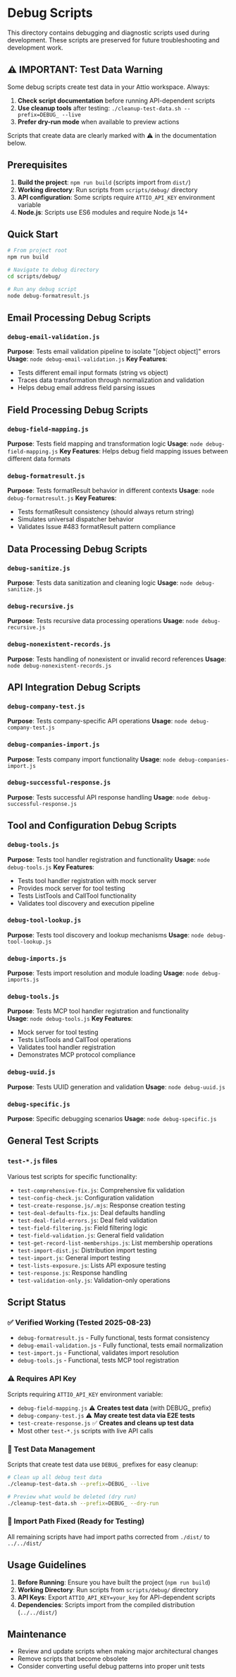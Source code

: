 # Debug Scripts

This directory contains debugging and diagnostic scripts used during development. These scripts are preserved for future troubleshooting and development work.

## ⚠️ IMPORTANT: Test Data Warning

Some debug scripts create test data in your Attio workspace. Always:
1. **Check script documentation** before running API-dependent scripts  
2. **Use cleanup tools** after testing: `./cleanup-test-data.sh --prefix=DEBUG_ --live`
3. **Prefer dry-run mode** when available to preview actions

Scripts that create data are clearly marked with ⚠️ in the documentation below.

## Prerequisites

1. **Build the project**: `npm run build` (scripts import from `dist/`)
2. **Working directory**: Run scripts from `scripts/debug/` directory
3. **API configuration**: Some scripts require `ATTIO_API_KEY` environment variable
4. **Node.js**: Scripts use ES6 modules and require Node.js 14+

## Quick Start

```bash
# From project root
npm run build

# Navigate to debug directory  
cd scripts/debug/

# Run any debug script
node debug-formatresult.js
```

## Email Processing Debug Scripts

### `debug-email-validation.js`
**Purpose**: Tests email validation pipeline to isolate "[object object]" errors
**Usage**: `node debug-email-validation.js`
**Key Features**: 
- Tests different email input formats (string vs object)
- Traces data transformation through normalization and validation
- Helps debug email address field parsing issues

## Field Processing Debug Scripts

### `debug-field-mapping.js`
**Purpose**: Tests field mapping and transformation logic
**Usage**: `node debug-field-mapping.js`
**Key Features**: Helps debug field mapping issues between different data formats

### `debug-formatresult.js`
**Purpose**: Tests formatResult behavior in different contexts
**Usage**: `node debug-formatresult.js`
**Key Features**: 
- Tests formatResult consistency (should always return string)
- Simulates universal dispatcher behavior
- Validates Issue #483 formatResult pattern compliance

## Data Processing Debug Scripts

### `debug-sanitize.js`
**Purpose**: Tests data sanitization and cleaning logic
**Usage**: `node debug-sanitize.js`

### `debug-recursive.js`
**Purpose**: Tests recursive data processing operations
**Usage**: `node debug-recursive.js`

### `debug-nonexistent-records.js`
**Purpose**: Tests handling of nonexistent or invalid record references
**Usage**: `node debug-nonexistent-records.js`

## API Integration Debug Scripts

### `debug-company-test.js`
**Purpose**: Tests company-specific API operations
**Usage**: `node debug-company-test.js`

### `debug-companies-import.js`
**Purpose**: Tests company import functionality
**Usage**: `node debug-companies-import.js`

### `debug-successful-response.js`
**Purpose**: Tests successful API response handling
**Usage**: `node debug-successful-response.js`

## Tool and Configuration Debug Scripts

### `debug-tools.js`
**Purpose**: Tests tool handler registration and functionality
**Usage**: `node debug-tools.js`
**Key Features**:
- Tests tool handler registration with mock server
- Provides mock server for tool testing
- Tests ListTools and CallTool functionality
- Validates tool discovery and execution pipeline

### `debug-tool-lookup.js`
**Purpose**: Tests tool discovery and lookup mechanisms
**Usage**: `node debug-tool-lookup.js`

### `debug-imports.js`
**Purpose**: Tests import resolution and module loading
**Usage**: `node debug-imports.js`

### `debug-tools.js`
**Purpose**: Tests MCP tool handler registration and functionality  
**Usage**: `node debug-tools.js`
**Key Features**:
- Mock server for tool testing
- Tests ListTools and CallTool operations  
- Validates tool handler registration
- Demonstrates MCP protocol compliance

### `debug-uuid.js`
**Purpose**: Tests UUID generation and validation
**Usage**: `node debug-uuid.js`

### `debug-specific.js`
**Purpose**: Specific debugging scenarios
**Usage**: `node debug-specific.js`

## General Test Scripts

### `test-*.js` files
Various test scripts for specific functionality:
- `test-comprehensive-fix.js`: Comprehensive fix validation
- `test-config-check.js`: Configuration validation
- `test-create-response.js/.mjs`: Response creation testing
- `test-deal-defaults-fix.js`: Deal defaults handling
- `test-deal-field-errors.js`: Deal field validation
- `test-field-filtering.js`: Field filtering logic
- `test-field-validation.js`: General field validation
- `test-get-record-list-memberships.js`: List membership operations
- `test-import-dist.js`: Distribution import testing
- `test-import.js`: General import testing
- `test-lists-exposure.js`: Lists API exposure testing
- `test-response.js`: Response handling
- `test-validation-only.js`: Validation-only operations

## Script Status

### ✅ Verified Working (Tested 2025-08-23)
- `debug-formatresult.js` - Fully functional, tests format consistency
- `debug-email-validation.js` - Fully functional, tests email normalization
- `test-import.js` - Functional, validates import resolution
- `debug-tools.js` - Functional, tests MCP tool registration

### ⚠️ Requires API Key
Scripts requiring `ATTIO_API_KEY` environment variable:
- `debug-field-mapping.js` ⚠️ **Creates test data** (with DEBUG_ prefix)
- `debug-company-test.js` ⚠️ **May create test data via E2E tests**
- `test-create-response.js` ✅ **Creates and cleans up test data**
- Most other `test-*.js` scripts with live API calls

### 🧹 Test Data Management
Scripts that create test data use `DEBUG_` prefixes for easy cleanup:
```bash
# Clean up all debug test data
./cleanup-test-data.sh --prefix=DEBUG_ --live

# Preview what would be deleted (dry run)
./cleanup-test-data.sh --prefix=DEBUG_ --dry-run
```

### 🔧 Import Path Fixed (Ready for Testing)
All remaining scripts have had import paths corrected from `./dist/` to `../../dist/`

## Usage Guidelines

1. **Before Running**: Ensure you have built the project (`npm run build`)
2. **Working Directory**: Run scripts from `scripts/debug/` directory
3. **API Keys**: Export `ATTIO_API_KEY=your_key` for API-dependent scripts  
4. **Dependencies**: Scripts import from the compiled distribution (`../../dist/`)

## Maintenance

- Review and update scripts when making major architectural changes
- Remove scripts that become obsolete
- Consider converting useful debug patterns into proper unit tests